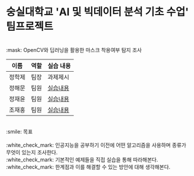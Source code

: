 # 숭실대학교 'AI 및 빅데이터 분석 기초 수업' 팀프로젝트

<br>
:mask: OpenCV와 딥러닝을 활용한 마스크 착용여부 탐지 조사

<br>


| 이름  | 역할 | 실습 내용 |
| ------- | --------- | -------|
| 정학제| 팀장   | 과제제시|
| 정해문    | 팀원  | [실습내용](실습%20코드/정해문%20팀원)|
| 정재윤    | 팀원 | [실습내용](실습%20코드/정재윤%20팀원)|
| 조재홍     | 팀원 | [실습내용](실습%20코드/조재홍%20팀원) |

<br>
:smile: 목표 
<br>
<br>
:white_check_mark: 인공지능을 공부하기 이전에 어떤 알고리즘을 사용하며 종류가 무엇이 있는지 조사한다.<br>
:white_check_mark: 기본적인 예제들을 직접 실습을 통해 따라해본다.<br>
:white_check_mark: 한계점과 이를 해결할 수 있는 방안에 대해 생각해본다.


